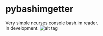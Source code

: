 # pybashimgetter
Very simple ncurses console bash.im reader.<br>
In development.
![alt tag](https://github.com/rehabitandi/pybashimgetter/blob/master/screenshot.png)
